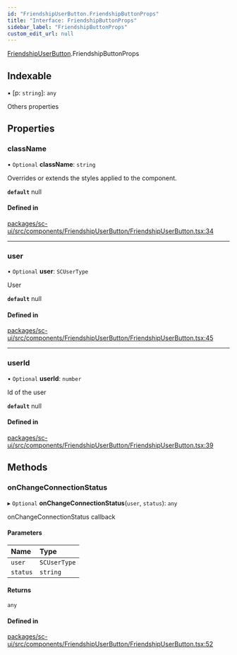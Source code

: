 ```yaml
---
id: "FriendshipUserButton.FriendshipButtonProps"
title: "Interface: FriendshipButtonProps"
sidebar_label: "FriendshipButtonProps"
custom_edit_url: null
---
```


[FriendshipUserButton](../modules/FriendshipUserButton.md).FriendshipButtonProps

## Indexable

▪ [p: `string`]: `any`

Others properties

## Properties

### className

• `Optional` **className**: `string`

Overrides or extends the styles applied to the component.

**`default`** null

#### Defined in

[packages/sc-ui/src/components/FriendshipUserButton/FriendshipUserButton.tsx:34](https://github.com/selfcommunity/community-ui/blob/cab08cf/packages/sc-ui/src/components/FriendshipUserButton/FriendshipUserButton.tsx#L34)

___

### user

• `Optional` **user**: `SCUserType`

User

**`default`** null

#### Defined in

[packages/sc-ui/src/components/FriendshipUserButton/FriendshipUserButton.tsx:45](https://github.com/selfcommunity/community-ui/blob/cab08cf/packages/sc-ui/src/components/FriendshipUserButton/FriendshipUserButton.tsx#L45)

___

### userId

• `Optional` **userId**: `number`

Id of the user

**`default`** null

#### Defined in

[packages/sc-ui/src/components/FriendshipUserButton/FriendshipUserButton.tsx:39](https://github.com/selfcommunity/community-ui/blob/cab08cf/packages/sc-ui/src/components/FriendshipUserButton/FriendshipUserButton.tsx#L39)

## Methods

### onChangeConnectionStatus

▸ `Optional` **onChangeConnectionStatus**(`user`, `status`): `any`

onChangeConnectionStatus callback

#### Parameters

| Name | Type |
| :------ | :------ |
| `user` | `SCUserType` |
| `status` | `string` |

#### Returns

`any`

#### Defined in

[packages/sc-ui/src/components/FriendshipUserButton/FriendshipUserButton.tsx:52](https://github.com/selfcommunity/community-ui/blob/cab08cf/packages/sc-ui/src/components/FriendshipUserButton/FriendshipUserButton.tsx#L52)
